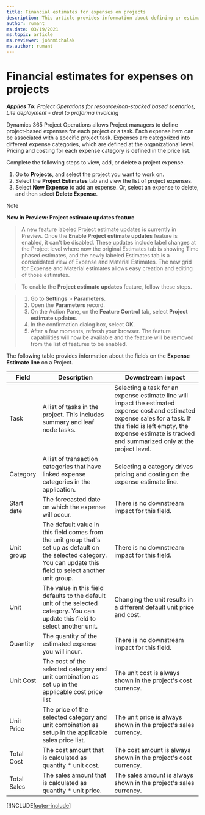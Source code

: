 ```yaml
---
title: Financial estimates for expenses on projects
description: This article provides information about defining or estimating project-based expenses.
author: rumant
ms.date: 03/19/2021
ms.topic: article
ms.reviewer: johnmichalak
ms.author: rumant
---
```


# Financial estimates for expenses on projects
_**Applies To:** Project Operations for resource/non-stocked based scenarios, Lite deployment - deal to proforma invoicing_

Dynamics 365 Project Operations allows Project managers to define project-based expenses for each project or a task. Each expense item can be associated with a specific project task. Expenses are categorized into different expense categories, which are defined at the organizational level. Pricing and costing for each expense category is defined in the price list. 

Complete the following steps to view, add, or delete a project expense.

1. Go to **Projects**, and select the project you want to work on.
2. Select the **Project Estimates** tab and view the list of project expenses.
3. Select **New Expense** to add an expense. Or, select an expense to delete, and then select **Delete Expense**.



> [!NOTE]
> **Now in Preview: Project estimate updates feature**

> A new feature labeled Project estimate updates is currently in Preview. Once the **Enable Project estimate updates** feature is enabled, it can't be disabled. These updates include label changes at the Project level where now the original Estimates tab is showing Time phased estimates, and the newly labeled Estimates tab is a consolidated view of Expense and Material Estimates. The new grid for Expense and Material estimates allows easy creation and editing of those estimates.

>To enable the **Project estimate updates** feature, follow these steps.

>1. Go to **Settings** \> **Parameters**.
>1. Open the **Parameters** record.
>1. On the Action Pane, on the **Feature Control** tab, select **Project estimate updates**.
>1. In the confirmation dialog box, select **OK**.
>1. After a few moments, refresh your browser. The feature capabilities will now be available and the feature will be removed from the list of features to be enabled. 

The following table provides information about the fields on the **Expense Estimate line** on a Project. 

| **Field** | **Description** | **Downstream impact** |
| --- | --- | --- |
| Task | A list of tasks in the project. This includes summary and leaf node tasks. | Selecting a task for an expense estimate line will impact the estimated expense cost and estimated expense sales for a task. If this field is left empty, the expense estimate is tracked and summarized only at the project level. |
| Category | A list of transaction categories that have linked expense categories in the application. | Selecting a category drives pricing and costing on the expense estimate line. |
| Start date | The forecasted date on which the expense will occur. | There is no downstream impact for this field. |
| Unit group | The default value in this field comes from the unit group that's set up as default on the selected category. You can update this field to select another unit group. | There is no downstream impact for this field. |
| Unit | The value in this field defaults to the default unit of the selected category. You can update this field to select another unit. | Changing the unit results in a different default unit price and cost. |
| Quantity | The quantity of the estimated expense you will incur. | There is no downstream impact for this field. |
| Unit Cost | The cost of the selected category and unit combination as set up in the applicable cost price list | The unit cost is always shown in the project's cost currency. |
| Unit Price | The price of the selected category and unit combination as setup in the applicable sales price list. | The unit price is always shown in the project's sales currency. |
| Total Cost | The cost amount that is calculated as quantity \* unit cost.| The cost amount is always shown in the project's cost currency. |
| Total Sales | The sales amount that is calculated as quantity \* unit price. | The sales amount is always shown in the project's sales currency. |


[!INCLUDE[footer-include](../includes/footer-banner.md)]
